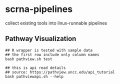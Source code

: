 # scrna-pipelines
collect existing tools into linux-runnable pipelines
## Pathway Visualization
```
## R wrapper is tested with sample data
## the first row include only column names
bash pathview.sh test

## this is api read details
## source: https://pathview.uncc.edu/api_tutorial
bash pathviewapi.sh --help
```
